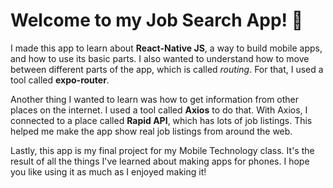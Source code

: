 # Welcome to my Job Search App! 👋

I made this app to learn about **React-Native JS**, a way to build mobile apps, and how to use its basic parts. I also wanted to understand how to move between different parts of the app, which is called _routing_. For that, I used a tool called **expo-router**.

Another thing I wanted to learn was how to get information from other places on the internet. I used a tool called **Axios** to do that. With Axios, I connected to a place called **Rapid API**, which has lots of job listings. This helped me make the app show real job listings from around the web.

Lastly, this app is my final project for my Mobile Technology class. It's the result of all the things I've learned about making apps for phones. I hope you like using it as much as I enjoyed making it!
